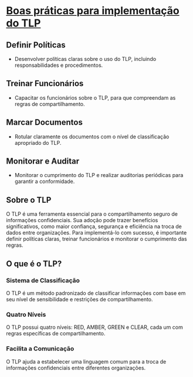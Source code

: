 # [Boas práticas para implementação do TLP](https://github.com/hqnicolas/Seguran-a-em-Redes/blob/main/Aula01/Aula01.pdf)

## Definir Políticas
- Desenvolver políticas claras sobre o uso do TLP, incluindo responsabilidades e procedimentos.

## Treinar Funcionários
- Capacitar os funcionários sobre o TLP, para que compreendam as regras de compartilhamento.

## Marcar Documentos
- Rotular claramente os documentos com o nível de classificação apropriado do TLP.

## Monitorar e Auditar
- Monitorar o cumprimento do TLP e realizar auditorias periódicas para garantir a conformidade.

## Sobre o TLP
O TLP é uma ferramenta essencial para o compartilhamento seguro de informações confidenciais. Sua adoção pode trazer benefícios significativos, como maior confiança, segurança e eficiência na troca de dados entre organizações. Para implementá-lo com sucesso, é importante definir políticas claras, treinar funcionários e monitorar o cumprimento das regras.

## O que é o TLP?
### Sistema de Classificação
O TLP é um método padronizado de classificar informações com base em seu nível de sensibilidade e restrições de compartilhamento.

### Quatro Níveis
O TLP possui quatro níveis: RED, AMBER, GREEN e CLEAR, cada um com regras específicas de compartilhamento.

### Facilita a Comunicação
O TLP ajuda a estabelecer uma linguagem comum para a troca de informações confidenciais entre diferentes organizações.

